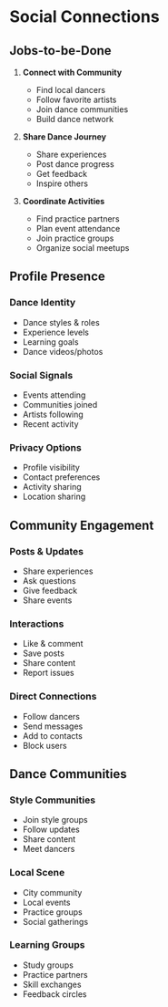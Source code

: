 # Social Connections

## Jobs-to-be-Done

1. **Connect with Community**

   - Find local dancers
   - Follow favorite artists
   - Join dance communities
   - Build dance network

2. **Share Dance Journey**

   - Share experiences
   - Post dance progress
   - Get feedback
   - Inspire others

3. **Coordinate Activities**
   - Find practice partners
   - Plan event attendance
   - Join practice groups
   - Organize social meetups

## Profile Presence

### Dance Identity

- Dance styles & roles
- Experience levels
- Learning goals
- Dance videos/photos

### Social Signals

- Events attending
- Communities joined
- Artists following
- Recent activity

### Privacy Options

- Profile visibility
- Contact preferences
- Activity sharing
- Location sharing

## Community Engagement

### Posts & Updates

- Share experiences
- Ask questions
- Give feedback
- Share events

### Interactions

- Like & comment
- Save posts
- Share content
- Report issues

### Direct Connections

- Follow dancers
- Send messages
- Add to contacts
- Block users

## Dance Communities

### Style Communities

- Join style groups
- Follow updates
- Share content
- Meet dancers

### Local Scene

- City community
- Local events
- Practice groups
- Social gatherings

### Learning Groups

- Study groups
- Practice partners
- Skill exchanges
- Feedback circles
